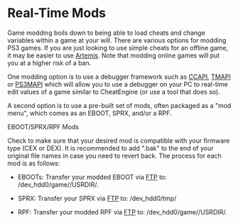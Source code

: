 # Real-Time Mods

Game modding boils down to being able to load cheats and change variables within a game at your will. There are various options for modding PS3 games. If you are just looking to use simple cheats for an offline game, it may be easier to use [Artemis](../game-mods-cheats/artemis/README.md). Note that modding online games will put you at a higher risk of a ban.

One modding option is to use a debugger framework such as [CCAPI](ccapi/README.md), [TMAPI](tmapi/README.md) or [PS3MAPI](ps3mapi/README.md) which will allow you to use a debugger on your PC to real-time edit values of a game similar to CheatEngine (or use a tool that does so).

A second option is to use a pre-built set of mods, often packaged as a "mod menu", which comes as an EBOOT, SPRX, and/or a RPF.

EBOOT/SPRX/RPF Mods

Check to make sure that your desired mod is compatible with your firmware type (CEX or DEX). It is recommended to add ".bak" to the end of your original file names in case you need to revert back. The process for each mod is as follows:

* EBOOTs: Transfer your modded EBOOT via [FTP](../pc-tools/ftp-client.md) to: /dev_hdd0/game/<TitleID>/USRDIR/.

* SPRX: Transfer your SPRX via [FTP](../pc-tools/ftp-client.md) to: /dev_hdd0/tmp/

* RPF: Transfer your modded RPF via [FTP](../pc-tools/ftp-client.md) to: /dev_hdd0/game/<TitleID>/USRDIR/.